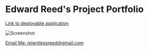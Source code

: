 <h1>Edward Reed's Project Portfolio</h1>

[Link to deployable application](https://relentlessreed.github.io/week8/)

![Screenshot](screenshot.png)

[Email Me: relentlessreed@gmail.com](mailto:relentlessreed@gmail.com?subject=GitHub)
